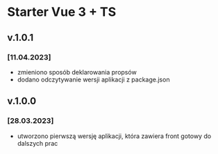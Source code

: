 # Starter Vue 3 + TS

## v.1.0.1
### [11.04.2023]
* zmieniono sposób deklarowania propsów
* dodano odczytywanie wersji aplikacji z package.json 

## v.1.0.0
### [28.03.2023]
* utworzono pierwszą wersję aplikacji, która zawiera front gotowy do dalszych prac

